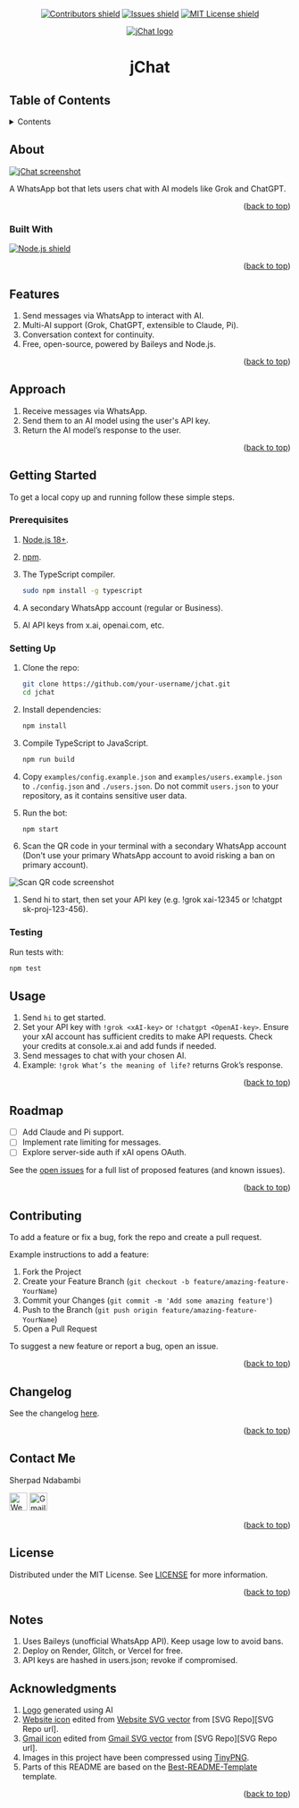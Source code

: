 <!-- Top anchor -->
<div id="top">

<!-- Project Shields -->

<div align=center>

[![Contributors shield][Contributors shield url]][Contributors url]
[![Issues shield][Issues shield url]][Issues url]
[![MIT License shield][MIT License shield url]][License url]

</div>

<div align=center>

[![jChat logo][Logo url]][Repo url]

</div>

<div align=center>

# jChat

</div>

## Table of Contents

<details>

   <summary>Contents</summary>

1. [About](#about)
   1. [Built With](#built-with)
1. [Features](#features)
1. [Approach](#approach)
1. [Getting Started](#getting-started)
   1. [Prerequisites](#prerequisites)
   1. [Setting Up](#setting-up)
   1. [Testing](#testing)
1. [Usage](#usage)
1. [Roadmap](#roadmap)
1. [Contributing](#contributing)
1. [Changelog](#changelog)
1. [Contact Me](#contact-me)
1. [License](#license)
1. [Acknowledgments](#acknowledgments)

</details>

## About

[![jChat screenshot][jChat screenshot url]][jChat url]

A WhatsApp bot that lets users chat with AI models like Grok and ChatGPT.

<div align=right>

([back to top](#top))

</div>

### Built With

[![Node.js shield][Node.js shield url]][Node.js url]

<div align=right>

([back to top](#top))

</div>

## Features

1. Send messages via WhatsApp to interact with AI.
1. Multi-AI support (Grok, ChatGPT, extensible to Claude, Pi).
1. Conversation context for continuity.
1. Free, open-source, powered by Baileys and Node.js.

<div align=right>

([back to top](#top))

</div>

## Approach

1. Receive messages via WhatsApp.
1. Send them to an AI model using the user's API key.
1. Return the AI model’s response to the user.

<div align=right>

([back to top](#top))

</div>

## Getting Started

To get a local copy up and running follow these simple steps.

### Prerequisites

1. [Node.js 18+][Node.js url].
1. [npm][npm url].
1. The TypeScript compiler.

   ```sh
   sudo npm install -g typescript
   ```

1. A secondary WhatsApp account (regular or Business).
1. AI API keys from x.ai, openai.com, etc.

### Setting Up

1. Clone the repo:

   ```sh
   git clone https://github.com/your-username/jchat.git
   cd jchat
   ```

1. Install dependencies:

   ```sh
   npm install
   ```

1. Compile TypeScript to JavaScript.

   ```sh
   npm run build
   ```

1. Copy `examples/config.example.json` and `examples/users.example.json` to `./config.json` and `./users.json`. Do not commit `users.json` to your repository, as it contains sensitive user data.

1. Run the bot:

   ```sh
   npm start
   ```

1. Scan the QR code in your terminal with a secondary WhatsApp account (Don't use your primary WhatsApp account to avoid risking a ban on primary account).

![Scan QR code screenshot][Scan QR code screenshot url]

1. Send hi to start, then set your API key (e.g. !grok xai-12345 or !chatgpt sk-proj-123-456).

### Testing

Run tests with:

```sh
npm test
```

## Usage

1. Send `hi` to get started.
1. Set your API key with `!grok <xAI-key>` or `!chatgpt <OpenAI-key>`. Ensure your xAI account has sufficient credits to make API requests. Check your credits at console.x.ai and add funds if needed.
1. Send messages to chat with your chosen AI.
1. Example: `!grok What’s the meaning of life?` returns Grok’s response.

<div align=right>

([back to top](#top))

</div>

## Roadmap

- [ ] Add Claude and Pi support.
- [ ] Implement rate limiting for messages.
- [ ] Explore server-side auth if xAI opens OAuth.

See the [open issues][Issues url] for a full list of proposed features (and known issues).

<div align=right>

([back to top](#top))

</div>

## Contributing

To add a feature or fix a bug, fork the repo and create a pull request.

Example instructions to add a feature:

1. Fork the Project
1. Create your Feature Branch (`git checkout -b feature/amazing-feature-YourName`)
1. Commit your Changes (`git commit -m 'Add some amazing feature'`)
1. Push to the Branch (`git push origin feature/amazing-feature-YourName`)
1. Open a Pull Request

To suggest a new feature or report a bug, open an issue.

<div align=right>

([back to top](#top))

</div>

## Changelog

See the changelog [here][changelog url].

<div align=right>

([back to top](#top))

</div>

## Contact Me

Sherpad Ndabambi

<span title="Personal website">[<img alt="Website icon" src="./assets/img/website-ui-web-svgrepo-com.svg" style="height: 32px">][Personal website url]</span>
<span title="Email">[<img alt="Gmail icon" src="./assets/img/gmail-old-svgrepo-com.svg" style="height: 32px">][Email address]<span>

<div align=right>

([back to top](#top))

</div>

## License

Distributed under the MIT License. See [LICENSE][License url] for more information.

<div align=right>

([back to top](#top))

</div>

## Notes

1. Uses Baileys (unofficial WhatsApp API). Keep usage low to avoid bans.
1. Deploy on Render, Glitch, or Vercel for free.
1. API keys are hashed in users.json; revoke if compromised.

## Acknowledgments

1. [Logo][Logo url] generated using AI
1. [Website icon][Website icon url] edited from [Website SVG vector][Website SVG vector url] from [SVG Repo][SVG Repo url].
1. [Gmail icon][Gmail icon url] edited from [Gmail SVG vector][Gmail SVG vector url] from [SVG Repo][SVG Repo url].
1. Images in this project have been compressed using [TinyPNG][TinyPNG url].
1. Parts of this README are based on the [Best-README-Template][Best-README-Template url] template.

<div align=right>

([back to top](#top))

</div>

<!-- References -->

[Logo url]: ./assets/img/jchat-logo-128x128.jpg
[Repo url]: https://github.com/SherpadNdabambi/jChat
[Contributors shield url]: https://img.shields.io/github/contributors/SherpadNdabambi/jchat.svg?style=flat
[Contributors url]: https://github.com/SherpadNdabambi/jchat/graphs/contributors
[Issues shield url]: https://img.shields.io/github/issues/SherpadNdabambi/jchat.svg?style=flat
[Issues url]: https://github.com/SherpadNdabambi/jchat/issues
[MIT License shield url]: https://img.shields.io/badge/license-MIT-blue?style=flat
[License url]: ./LICENSE
[jChat screenshot url]: ./assets/img/ezgif-1a01d5e6b9bb03.gif
[jChat url]: https://github.com/SherpadNdabambi/jChat
[Node.js shield url]: https://img.shields.io/badge/node.js-339933?style=for-the-badge&logo=Node.js&logoColor=white
[Node.js url]: https://nodejs.org/
[npm url]: https://www.npmjs.com/
[Scan QR code screenshot url]: ./assets/img/scan-qr-code-screenshot.png
[changelog url]: ./CHANGELOG.md
[Personal website url]: https://sherpadndaabmbi.github.io/
[Email address]: mailto:sgndabambi@gmail.com
[Website icon url]: ./assets/img/website-ui-web-svgrepo-com.svg
[Website SVG vector url]: https://www.svgrepo.com/svg/415803/website-ui-web
[Gmail icon url]: ./assets/img/gmail-old-svgrepo-com.svg
[Gmail SVG vector url]: https://www.svgrepo.com/svg/349379/gmail-old
[TinyPNG url]: https://tinypng.com/
[Best-README-Template url]: https://github.com/othneildrew/Best-README-Template
